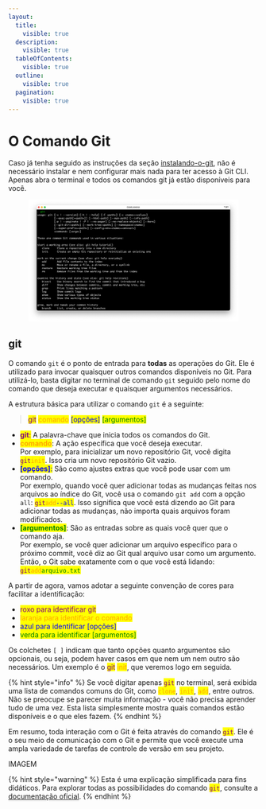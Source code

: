 ```yaml
---
layout:
  title:
    visible: true
  description:
    visible: true
  tableOfContents:
    visible: true
  outline:
    visible: true
  pagination:
    visible: true
---
```


# O Comando Git

Caso já tenha seguido as instruções da seção [instalando-o-git](instalando-o-git/ "mention"), não é necessário instalar e nem configurar mais nada para ter acesso à Git CLI. Apenas abra o terminal e todos os comandos git já estão disponíveis para você.

<figure><img src="../../.gitbook/assets/image (22) (1).png" alt=""><figcaption></figcaption></figure>

## git

O comando `git` é o ponto de entrada para **todas** as operações do Git. Ele é utilizado para invocar quaisquer outros comandos disponíveis no Git. Para utilizá-lo, basta digitar no terminal de comando `git` seguido pelo nome do comando que deseja executar e quaisquer argumentos necessários.

A estrutura básica para utilizar o comando `git` é a seguinte:

> <mark style="color:purple;">git</mark> <mark style="color:orange;">comando</mark> <mark style="color:blue;">\[opções]</mark> <mark style="color:green;">\[argumentos]</mark>

* <mark style="color:purple;">**git**</mark><mark style="color:purple;">:</mark> A palavra-chave que inicia todos os comandos do Git.
* <mark style="color:orange;">**comando**</mark>: A ação específica que você deseja executar.\
  Por exemplo, para inicializar um novo repositório Git, você digita <mark style="color:purple;">`git`</mark><mark style="color:orange;">`init`</mark>. Isso cria um novo repositório Git vazio.&#x20;
* <mark style="color:blue;">**\[opções]**</mark><mark style="color:blue;">:</mark> São como ajustes extras que você pode usar com um comando.\
  Por exemplo, quando você quer adicionar todas as mudanças feitas nos arquivos ao índice do Git, você usa o comando `git add` com a opção `all`: <mark style="color:purple;">`git`</mark><mark style="color:orange;">`add`</mark><mark style="color:blue;">`--all`</mark>. Isso significa que você está dizendo ao Git para adicionar todas as mudanças, não importa quais arquivos foram modificados.
* <mark style="color:green;">**\[argumentos]**</mark>: São as entradas sobre as quais você quer que o comando aja.\
  Por exemplo, se você quer adicionar um arquivo específico para o próximo commit, você diz ao Git qual arquivo usar como um argumento. Então, o Git sabe exatamente com o que você está lidando: <mark style="color:purple;">`git`</mark><mark style="color:orange;">`add`</mark><mark style="color:green;">`arquivo.txt`</mark>

A partir de agora, vamos adotar a seguinte convenção de cores para facilitar a identificação:

* <mark style="color:purple;">roxo para identificar git</mark>
* <mark style="color:orange;">laranja para identificar o comando</mark>
* <mark style="color:blue;">azul para identificar \[opções]</mark>
* <mark style="color:green;">verda para identificar \[argumentos]</mark>

Os colchetes `[ ]` indicam que tanto opções quanto argumentos são opcionais, ou seja, podem haver casos em que nem um nem outro são necessários. Um exemplo é o <mark style="color:purple;">git</mark> <mark style="color:orange;">init</mark>, que veremos logo em seguida.&#x20;

{% hint style="info" %}
Se você digitar apenas <mark style="color:purple;">`git`</mark> no terminal, será exibida uma lista de comandos comuns do Git, como <mark style="color:orange;">`clone`</mark>, <mark style="color:orange;">`init`</mark>, <mark style="color:orange;">`add`</mark>, entre outros. Não se preocupe se parecer muita informação - você não precisa aprender tudo de uma vez. Esta lista simplesmente mostra quais comandos estão disponíveis e o que eles fazem.
{% endhint %}

Em resumo, toda interação com o Git é feita através do comando <mark style="color:purple;">`git`</mark>. Ele é o seu meio de comunicação com o Git e permite que você execute uma ampla variedade de tarefas de controle de versão em seu projeto.

IMAGEM

{% hint style="warning" %}
Esta é uma explicação simplificada para fins didáticos. Para explorar todas as possibilidades do comando <mark style="color:purple;">`git`</mark>, consulte a [documentação oficial](https://git-scm.com/docs/git/pt_BR).
{% endhint %}
